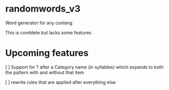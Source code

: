 # randomwords_v3
Word generator for any conlang

This is comblete but lacks some features

# Upcoming features
[ ] Support for ? after a Category name (in syllables) which expands to both the pattern with and without that item

[ ] rewrite rules that are applied after everything else
